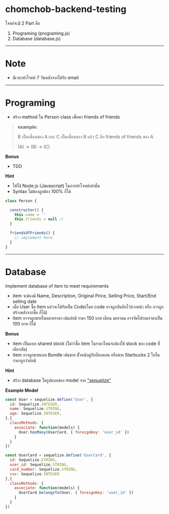 # chomchob-backend-testing

โจทย์จะมี 2 Part คือ
1. Programing (programing.js)
2. Database (database.js)

---

# Note
- มีเวลาทำโจทย์ 7 วันหลังจากได้รับ email 

---

# Programing

  - สร้าง method ใน Person class เพื่อหา friends of friends


  > **example:**
  >
  > B เป็นเพื่อนของ A และ C เป็นเพื่อนของ B แล้ว C คือ friends of friends ของ A
  >
  > (A) -> (B) -> (C)

  **Bonus**
  - TDD 
  
  **Hint**
  - ให้ใช้ Node.js (Javascript) ในการทำโจทย์เท่านั้น
  - Syntax ไม่ต้องถูกต้อง 100% ก็ได้

  ```js
  class Person {
  
    constructor() {
      this.name = ''
      this.friends = null //
    }

    friendsOfFriends() {
      // implement here
    }
  }
  ```


---

# Database

implement database of item to meet requirements
  
  - item จะต้องมี Name, Description, Original Price, Selling Price, Start/End selling date
  - เมื่อ User ซื้อ Item แล้วจะได้รับเป็น Code(โดย code อาจถูกบันทึกไว้ล่วงหน้า หรือ อาจถูกสร้างหลังจากซื้อ ก็ได้)
  - item อาจจถูกขายในหลายราคา เช่นปกติ ราคา 150 บาท เดือน มกราคม อาจจัดโปรลดราคาเป็น 100 บาท ก็ได้

  **Bonus**
  
  - item เป็นแบบ shared stock (ไม่ว่าซื้อ item ในราคาไหนจะต้องใช้ stock ของ code ที่เดียวกัน)
  - item อาจถูกขายแบบ Bundle เช่นขาย ตั้๋วหนังคู่กับป๊อบคอน หรือขาย Starbucks 2 ใบในราคาถูกว่าปกติ

  **Hint**

  - สร้าง database ในรูปแบบของ model จาก ["sequelize"](https://github.com/sequelize/sequelize)

  
  **Example Model**

  ```js
  const User = sequelize.define('User', {
    id: Sequelize.INTEGER,
    name: Sequelize.STRING,
    age: Sequelize.INTEGER,
  },{
    classMethods: {
      associate: function(models) {
        User.hasMany(UserCard, { foreignKey: 'user_id' })
      }
    }
  })

  const UserCard = sequelize.define('UserCard', {
    id: Sequelize.STRING,
    user_id: Sequelize.STRING,
    card_number: Sequelize.STRING,
    cvv: Sequelize.INTEGER
  },{
    classMethods: {
      associate: function(models) {
        UserCard.belongsTo(User, { foreignKey: 'user_id' })
      }
    }
  })
  ```

